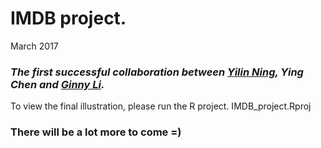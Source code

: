 # IMDB project.
March 2017

### *The first successful collaboration between [Yilin Ning](https://github.com/nyilin), Ying Chen and [Ginny Li](https://github.com/ginnyintifa).* 

To view the final illustration, please run the R project. IMDB_project.Rproj


### There will be a lot more to come =)


